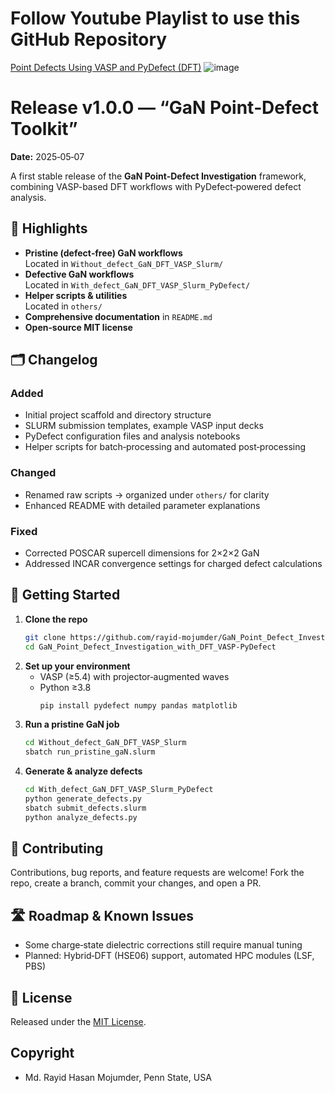 # Follow Youtube Playlist to use this GitHub Repository
[Point Defects Using VASP and PyDefect (DFT)](https://www.youtube.com/playlist?list=PLSm7ZQMDqBcdkODXc4n9LvCrBzmgtRQpA)
![image](https://github.com/rayid-mojumder/GaN_Point_Defect_Investigation_with_DFT_VASP-PyDefect/assets/39030809/588d2b4a-6200-402a-b8f6-e7e1f82a55c2)

# Release v1.0.0 — “GaN Point‑Defect Toolkit”
**Date:** 2025‑05‑07

A first stable release of the **GaN Point‑Defect Investigation** framework, combining VASP-based DFT workflows with PyDefect‑powered defect analysis.

## 🚀 Highlights

- **Pristine (defect‑free) GaN workflows**  
  Located in `Without_defect_GaN_DFT_VASP_Slurm/`
- **Defective GaN workflows**  
  Located in `With_defect_GaN_DFT_VASP_Slurm_PyDefect/`
- **Helper scripts & utilities**  
  Located in `others/`
- **Comprehensive documentation** in `README.md`
- **Open‑source MIT license**  

## 🗂️ Changelog

### Added
- Initial project scaffold and directory structure  
- SLURM submission templates, example VASP input decks  
- PyDefect configuration files and analysis notebooks  
- Helper scripts for batch‑processing and automated post‑processing  

### Changed
- Renamed raw scripts → organized under `others/` for clarity  
- Enhanced README with detailed parameter explanations  

### Fixed
- Corrected POSCAR supercell dimensions for 2×2×2 GaN  
- Addressed INCAR convergence settings for charged defect calculations  

## 📖 Getting Started

1. **Clone the repo**  
   ```bash
   git clone https://github.com/rayid-mojumder/GaN_Point_Defect_Investigation_with_DFT_VASP-PyDefect.git
   cd GaN_Point_Defect_Investigation_with_DFT_VASP-PyDefect
   ```
2. **Set up your environment**  
   - VASP (≥5.4) with projector‑augmented waves  
   - Python ≥3.8  
     ```bash
     pip install pydefect numpy pandas matplotlib
     ```
3. **Run a pristine GaN job**  
   ```bash
   cd Without_defect_GaN_DFT_VASP_Slurm
   sbatch run_pristine_gaN.slurm
   ```
4. **Generate & analyze defects**  
   ```bash
   cd With_defect_GaN_DFT_VASP_Slurm_PyDefect
   python generate_defects.py
   sbatch submit_defects.slurm
   python analyze_defects.py
   ```

## 📝 Contributing

Contributions, bug reports, and feature requests are welcome! Fork the repo, create a branch, commit your changes, and open a PR.

## 🛣️ Roadmap & Known Issues

- Some charge‑state dielectric corrections still require manual tuning  
- Planned: Hybrid‑DFT (HSE06) support, automated HPC modules (LSF, PBS)  

## 📄 License

Released under the [MIT License](./LICENSE).

## Copyright
* Md. Rayid Hasan Mojumder, Penn State, USA
